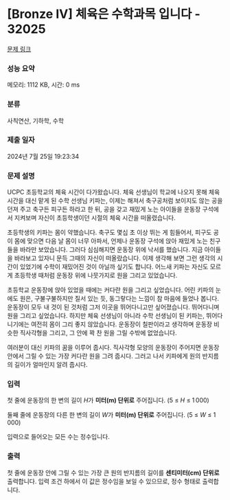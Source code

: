# [Bronze IV] 체육은 수학과목 입니다 - 32025 

[문제 링크](https://www.acmicpc.net/problem/32025) 

### 성능 요약

메모리: 1112 KB, 시간: 0 ms

### 분류

사칙연산, 기하학, 수학

### 제출 일자

2024년 7월 25일 19:23:34

### 문제 설명

<p>UCPC 초등학교의 체육 시간이 다가왔습니다. 체육 선생님이 학교에 나오지 못해 체육 시간을 대신 맡게 된 수학 선생님 키파는, 이제는 해져서 축구공처럼 보이지도 않는 공을 던져 주고 축구든 피구든 하라고 한 뒤, 공을 갖고 재밌게 노는 아이들을 운동장 구석에서 지켜보며 자신이 초등학생이던 시절의 체육 시간을 떠올렸습니다.</p>

<p>초등학생의 키파는 몸이 약했습니다. 축구도 몇십 초 이상 뛰는 게 힘들어서, 피구도 공이 몸에 맞으면 다음 날 몸이 너무 아파서, 언제나 운동장 구석에 앉아 재밌게 노는 친구들을 바라만 보았습니다. 그러다 심심해지면 운동장 위에 낙서를 했습니다. 지금 아이들을 바라보고 있자니 문득 그때의 자신이 떠올랐습니다. 이제 생각해 보면 그런 생각의 시간이 있었기에 수학이 재밌어진 것이 아닐까 싶기도 합니다. 어느새 키파는 자신도 모르게 초등학생 때처럼 운동장 위에 나뭇가지로 원을 그리고 있었습니다.</p>

<p>초등학교 운동장에 앉아 있었을 때에는 커다란 원을 그리고 싶었습니다. 어린 키파의 눈에도 원은, 구불구불하지만 질서 있는 듯, 동그랗다는 느낌이 참 마음에 들었나 봅니다. 운동장이 모두 내 것이 된 것처럼 그저 이곳을 뛰어다니고만 싶어졌습니다. 뛰어다니며 원을 그리고 싶었습니다. 하지만 체육 선생님이 아니라 수학 선생님이 된 키파는, 뛰어다니기에는 여전히 몸이 그리 좋지 않았습니다. 운동장이 칠판이라고 생각하며 운동장 비슷한 직사각형을 그리고, 그 안에 꽉 찬 원을 그릴 수밖에 없었습니다.</p>

<p>여러분이 대신 키파의 꿈을 이루어 줍시다. 직사각형 모양의 운동장이 주어지면 운동장 안에서 그릴 수 있는 가장 커다란 원을 그려 줍시다. 그러고 나서 키파에게 원의 반지름의 길이가 얼마인지 알려 줍시다.</p>

### 입력 

 <p>첫 줄에 운동장의 한 변의 길이 <em>H</em>가 <strong>미터(m) 단위로</strong> 주어집니다. (5 ≤ <em>H</em> ≤ 1 000)</p>

<p>둘째 줄에 운동장의 다른 한 변의 길이 <em>W</em>가 <strong>미터(m) 단위로</strong> 주어집니다. (5 ≤ <em>W</em> ≤ 1 000)</p>

<p>입력으로 들어오는 모든 수는 정수입니다.</p>

### 출력 

 <p>첫 줄에 운동장 안에 그릴 수 있는 가장 큰 원의 반지름의 길이를 <strong>센티미터(cm) 단위로</strong> 출력합니다. 입력 조건 하에서 이 값은 정수임을 보일 수 있으므로, 정수 형태로 출력합니다.</p>

